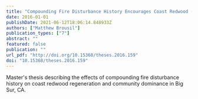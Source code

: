 ```yaml
---
title: "Compounding Fire Disturbance History Encourages Coast Redwood (Sequoia sempervirens) Regeneration and Community Dominance"
date: 2016-01-01
publishDate: 2021-06-12T18:06:14.848933Z
authors: ["Matthew Brousil"]
publication_types: ["7"]
abstract: ""
featured: false
publication: ""
url_pdf: "http://doi.org/10.15368/theses.2016.159"
doi: "10.15368/theses.2016.159"
---
```


Master's thesis describing the effects of compounding fire disturbance history on coast redwood regeneration and community dominance in Big Sur, CA.